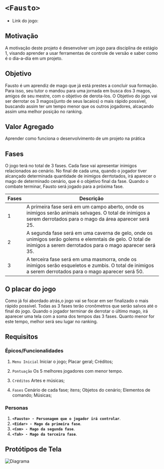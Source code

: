 # `<Fausto>`

* Link do jogo:

## Motivação

A motivação deste projeto é desenvolver um jogo para disciplina de estágio 1, visando aprender a usar ferramentas de controle de versão e saber como é o dia-a-dia em um projeto.

## Objetivo

Fausto é um aprendiz de mago que já está prestes a concluir sua formação. Para isso, seu tutor o mandou para uma jornada em busca dos 3 magos, amigos de seu mestre, com o objetivo de derota-los. O Objetivo do jogo vai ser derrotar os 3 magos(junto de seus lacaios) o mais rápido possível, buscando assim ter um tempo menor que os outros jogadores, alcaçando assim uma melhor posição no ranking.

## Valor Agregado

Aprender como funciona o desenvolvimento de um projeto na prática

## Fases

O jogo terá no total de 3 fases. Cada fase vai apresentar inimigos relacionados ao cenário. No final de cada uma, quando o jogador tiver alcançado determinada quantidade de inimigos derrtotados, irá aparecer o mago de determinado cenário, que é o objetivo final da fase. Quando o combate terminar, Fausto será jogado para a próxima fase.

| Fases | Descrição |
| ----- | ----------- |
| 1     | A primeira fase será em um campo aberto, onde os inimigos serão animais selvages. O total de inimigos a serem derrotados para o mago da área aparecer será 25.
| 2     | A segunda fase será em uma caverna de gelo, onde os unimigos serão golems e elemntais de gelo. O total de inimigos a serem derrotados para o mago aparecer será 35.
| 3     | A terceira fase será em uma masmorra, onde os inimigos serão esqueletos e zumbis. O total de inimigos a serem derrotados para o mago aparecer será 50.

## O placar do jogo

Como já foi abordado atrás,o jogo vai se focar em ser finalizado o mais rápido possível. Todas as 3 fases terão cronômetros que serão salvos até o final do jogo. Quando o jogador terminar de derrotar o último mago, irá aparecer uma tela com a soma dos tempos das 3 fases. Quanto menor for este tempo, melhor será seu lugar no ranking.

## Requisitos

### Épicos/Funcionalidades

1. `Menu Inicial`
   Iniciar o jogo;
   Placar geral;
   Créditos;

2. `Pontuação`
   Os 5 melhores jogadores com menor tempo.
3. `Créditos`
   Artes e músicas;
4. `Fases`
   Cenário de cada fase;
   itens;
   Objetos do cenário;
   Elementos de comando;
   Músicas;

### Personas

1. **`<Fausto> - Personagem que o jogador irá controlar`**.
2. **`<Eidar> - Mago da primeira fase`**.
3. **`<Com> - Mago da segunda fase`**.
4. **`<Tah> - Mago da terceira fase`**.

## Protótipos de Tela

![Diagrama](Diagrama.drawio.png)

